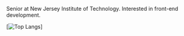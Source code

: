Senior at New Jersey Institute of Technology. Interested in front-end development.

[![Top Langs](https://github-readme-stats.vercel.app/api/top-langs/?username=steveechan&layout=compact)]

